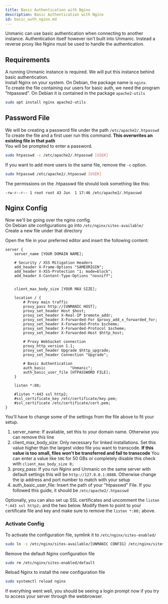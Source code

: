 ```yaml
---
title: Basic Authentication with Nginx
description: Basic Authentication with Nginx
id: basic_auth_nginx.md
---
```


Unmanic can use basic authentication when connecting to another instance. Authentication itself however isn't built into Unmanic. Instead a reverse proxy like Nginx must be used to handle the authentication.

## Requirements

A running Unmanic instance is required. We will put this instance behind basic authentication.  
Install Nginx on your system. On Debian, the package name is `nginx`.  
To create the file containing our users for basic auth, we need the program "htpasswd". On Debian it is contained in the package `apache2-utils`

```sh
sudo apt install nginx apache2-utils
```

## Password File

We will be creating a password file under the path `/etc/apache2/.htpasswd`  
To create the file and a first user run this command. **This overwrites an existing file in that path**  
You will be prompted to enter a password.

```sh
sudo htpasswd -c /etc/apache2/.htpasswd [USER]
```

If you want to add more users to the same file, remove the `-c` option.

```sh
sudo htpasswd /etc/apache2/.htpasswd [USER]
```

The permissions on the .htpasswd file should look something like this:

```
-rw-r--r-- 1 root root 43 Jun  1 17:46 /etc/apache2/.htpasswd
```

## Nginx Config

Now we'll be going over the nginx config.  
On Debian site configurations go into `/etc/nginx/sites-available/`  
Create a new file under that directory

Open the file in your preferred editor and insert the following content:

```nginx
server {
    server_name [YOUR DOMAIN NAME];

    # Security / XSS Mitigation Headers
    add_header X-Frame-Options "SAMEORIGIN";
    add_header X-XSS-Protection "1; mode=block";
    add_header X-Content-Type-Options "nosniff";


    client_max_body_size [YOUR MAX SIZE];

    location / {
        # Proxy main traffic
        proxy_pass http://[UNMANIC HOST];
        proxy_set_header Host $host;
        proxy_set_header X-Real-IP $remote_addr;
        proxy_set_header X-Forwarded-For $proxy_add_x_forwarded_for;
        proxy_set_header X-Forwarded-Proto $scheme;
        proxy_set_header X-Forwarded-Protocol $scheme;
        proxy_set_header X-Forwarded-Host $http_host;

        # Proxy WebSocket connection
        proxy_http_version 1.1;
        proxy_set_header Upgrade $http_upgrade;
        proxy_set_header Connection "Upgrade";

        # Basic Authentication
        auth_basic           "Unmanic";
        auth_basic_user_file [HTPASSWORD FILE];
    }

    listen *:80;

    #listen *:443 ssl http2;
    #ssl_certificate_key /etc/certificate/key.pem;
    #ssl_certificate /etc/certificate/cert.pem;
}
```

You'll have to change some of the settings from the file above to fit your setup.

1. server_name: If available, set this to your domain name. Otherwise you can remove this line
2. client_max_body_size: Only necessary for linked installations. Set this value higher than the largest video file you want to transcode. **If this value is too small, files won't be transferred and fail to transcode**
   You can enter a value like `50G` for 50 GBs or completely disable this check with `client_max_body_size 0;`
3. proxy_pass: If you run Nginx and Unmanic on the same server with default settings this will be `http://127.0.0.1:8888`. Otherwise change the ip address and port number to match with your setup
4. auth_basic_user_file: Insert the path of your "htpasswd" File. If you followed this guide, it should be `/etc/apache2/.htpasswd`

Optionally, you can also set up SSL certificates and uncomment the `listen *:443 ssl http2;` and the two below. Modify them to point to your certificate file and key and make sure to remove the `listen *:80;` above.

### Activate Config

To activate the configuration file, symlink it to `/etc/nginx/sites-enabled/`

```sh
sudo ln -s /etc/nginx/sites-available/[UNMANIC CONFIG] /etc/nginx/sites-enabled/
```

Remove the default Nginx configuration file

```sh
sudo rm /etc/nginx/sites-enabled/default
```

Reload Nginx to install the new configuration file

```sh
sudo systemctl reload nginx
```

If everything went well, you should be seeing a login prompt now if you try to access your server through the webbrowser.

